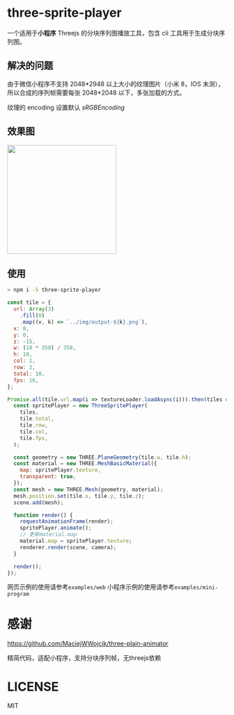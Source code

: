 # three-sprite-player

一个适用于**小程序** Threejs 的分块序列图播放工具，包含 cli 工具用于生成分块序列图。

## 解决的问题

由于微信小程序不支持 2048\*2948 以上大小的纹理图片（小米 8，IOS 未测），所以合成的序列帧需要每张 2048\*2048 以下，多张加载的方式。

纹理的 encoding 设置默认 _sRGBEncoding_

## 效果图

<div>
  <img src="https://raw.githubusercontent.com/deepkolos/three-sprite-player/master/demo.gif" width="250" alt="" style="display:inline-block;"/>
</div>

## 使用

```sh
> npm i -S three-sprite-player
```

```js
const tile = {
  url: Array(3)
    .fill(0)
    .map((v, k) => `../img/output-${k}.png`),
  x: 0,
  y: 0,
  z: -15,
  w: (10 * 358) / 358,
  h: 10,
  col: 2,
  row: 2,
  total: 10,
  fps: 16,
};

Promise.all(tile.url.map(i => textureLoader.loadAsync(i))).then(tiles => {
  const spritePlayer = new ThreeSpritePlayer(
    tiles,
    tile.total,
    tile.row,
    tile.col,
    tile.fps,
  );

  const geometry = new THREE.PlaneGeometry(tile.w, tile.h);
  const material = new THREE.MeshBasicMaterial({
    map: spritePlayer.texture,
    transparent: true,
  });
  const mesh = new THREE.Mesh(geometry, material);
  mesh.position.set(tile.x, tile.y, tile.z);
  scene.add(mesh);

  function render() {
    requestAnimationFrame(render);
    spritePlayer.animate();
    // 更新material.map
    material.map = spritePlayer.texture;
    renderer.render(scene, camera);
  }

  render();
});
```

网页示例的使用请参考`examples/web`
小程序示例的使用请参考`examples/mini-program`

# 感谢

https://github.com/MaciejWWojcik/three-plain-animator

精简代码，适配小程序，支持分块序列帧，无threejs依赖

# LICENSE

MIT
